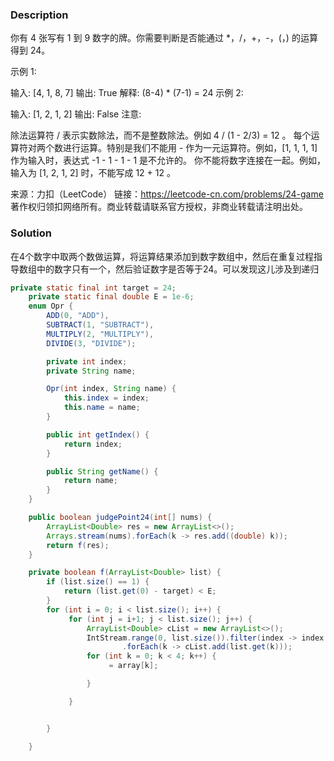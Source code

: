 ### Description

你有 4 张写有 1 到 9 数字的牌。你需要判断是否能通过 *，/，+，-，(，) 的运算得到 24。

示例 1:

输入: [4, 1, 8, 7]
输出: True
解释: (8-4) * (7-1) = 24
示例 2:

输入: [1, 2, 1, 2]
输出: False
注意:

除法运算符 / 表示实数除法，而不是整数除法。例如 4 / (1 - 2/3) = 12 。
每个运算符对两个数进行运算。特别是我们不能用 - 作为一元运算符。例如，[1, 1, 1, 1] 作为输入时，表达式 -1 - 1 - 1 - 1 是不允许的。
你不能将数字连接在一起。例如，输入为 [1, 2, 1, 2] 时，不能写成 12 + 12 。

来源：力扣（LeetCode）
链接：https://leetcode-cn.com/problems/24-game
著作权归领扣网络所有。商业转载请联系官方授权，非商业转载请注明出处。

### Solution

在4个数字中取两个数做运算，将运算结果添加到数字数组中，然后在重复过程指导数组中的数字只有一个，然后验证数字是否等于24。可以发现这儿涉及到递归

```java
private static final int target = 24;
    private static final double E = 1e-6;
    enum Opr {
        ADD(0, "ADD"),
        SUBTRACT(1, "SUBTRACT"),
        MULTIPLY(2, "MULTIPLY"),
        DIVIDE(3, "DIVIDE");

        private int index;
        private String name;

        Opr(int index, String name) {
            this.index = index;
            this.name = name;
        }

        public int getIndex() {
            return index;
        }

        public String getName() {
            return name;
        }
    }

    public boolean judgePoint24(int[] nums) {
        ArrayList<Double> res = new ArrayList<>();
        Arrays.stream(nums).forEach(k -> res.add((double) k));
        return f(res);
    }

    private boolean f(ArrayList<Double> list) {
        if (list.size() == 1) {
            return (list.get(0) - target) < E;
        }
        for (int i = 0; i < list.size(); i++) {
             for (int j = i+1; j < list.size(); j++) {
                 ArrayList<Double> cList = new ArrayList<>();
                 IntStream.range(0, list.size()).filter(index -> index!=i && index!=j)
                         .forEach(k -> cList.add(list.get(k)));
                 for (int k = 0; k < 4; k++) {
                      = array[k];

                 }

             }


        }

    }

```

